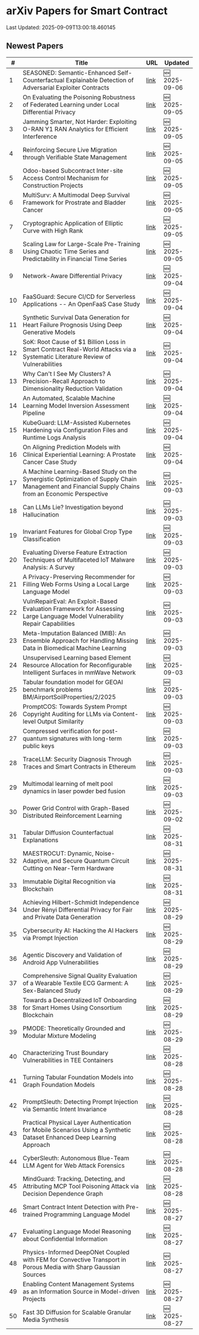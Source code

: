 # arXiv Papers for Smart Contract

Last Updated: 2025-09-09T13:00:18.460145

## Newest Papers

|\#|Title|URL|Updated|
|---|---|---|---|
|1|SEASONED: Semantic-Enhanced Self-Counterfactual Explainable Detection of Adversarial Exploiter Contracts|[link](http://arxiv.org/abs/2509.05681v1)|🆕 2025-09-06|
|2|On Evaluating the Poisoning Robustness of Federated Learning under Local Differential Privacy|[link](http://arxiv.org/abs/2509.05265v1)|🆕 2025-09-05|
|3|Jamming Smarter, Not Harder: Exploiting O-RAN Y1 RAN Analytics for Efficient Interference|[link](http://arxiv.org/abs/2509.05161v1)|🆕 2025-09-05|
|4|Reinforcing Secure Live Migration through Verifiable State Management|[link](http://arxiv.org/abs/2509.05150v1)|🆕 2025-09-05|
|5|Odoo-based Subcontract Inter-site Access Control Mechanism for Construction Projects|[link](http://arxiv.org/abs/2509.05149v1)|🆕 2025-09-05|
|6|MultiSurv: A Multimodal Deep Survival Framework for Prostrate and Bladder Cancer|[link](http://arxiv.org/abs/2509.05037v1)|🆕 2025-09-05|
|7|Cryptographic Application of Elliptic Curve with High Rank|[link](http://arxiv.org/abs/2509.04941v1)|🆕 2025-09-05|
|8|Scaling Law for Large-Scale Pre-Training Using Chaotic Time Series and Predictability in Financial Time Series|[link](http://arxiv.org/abs/2509.04921v1)|🆕 2025-09-05|
|9|Network-Aware Differential Privacy|[link](http://arxiv.org/abs/2509.04710v1)|🆕 2025-09-04|
|10|FaaSGuard: Secure CI/CD for Serverless Applications -- An OpenFaaS Case Study|[link](http://arxiv.org/abs/2509.04328v1)|🆕 2025-09-04|
|11|Synthetic Survival Data Generation for Heart Failure Prognosis Using Deep Generative Models|[link](http://arxiv.org/abs/2509.04245v1)|🆕 2025-09-04|
|12|SoK: Root Cause of $1 Billion Loss in Smart Contract Real-World Attacks via a Systematic Literature Review of Vulnerabilities|[link](http://arxiv.org/abs/2507.20175v2)|🆕 2025-09-04|
|13|Why Can't I See My Clusters? A Precision-Recall Approach to Dimensionality Reduction Validation|[link](http://arxiv.org/abs/2509.04222v1)|🆕 2025-09-04|
|14|An Automated, Scalable Machine Learning Model Inversion Assessment Pipeline|[link](http://arxiv.org/abs/2509.04214v1)|🆕 2025-09-04|
|15|KubeGuard: LLM-Assisted Kubernetes Hardening via Configuration Files and Runtime Logs Analysis|[link](http://arxiv.org/abs/2509.04191v1)|🆕 2025-09-04|
|16|On Aligning Prediction Models with Clinical Experiential Learning: A Prostate Cancer Case Study|[link](http://arxiv.org/abs/2509.04053v1)|🆕 2025-09-04|
|17|A Machine Learning-Based Study on the Synergistic Optimization of Supply Chain Management and Financial Supply Chains from an Economic Perspective|[link](http://arxiv.org/abs/2509.03673v1)|🆕 2025-09-03|
|18|Can LLMs Lie? Investigation beyond Hallucination|[link](http://arxiv.org/abs/2509.03518v1)|🆕 2025-09-03|
|19|Invariant Features for Global Crop Type Classification|[link](http://arxiv.org/abs/2509.03497v1)|🆕 2025-09-03|
|20|Evaluating Diverse Feature Extraction Techniques of Multifaceted IoT Malware Analysis: A Survey|[link](http://arxiv.org/abs/2509.03442v1)|🆕 2025-09-03|
|21|A Privacy-Preserving Recommender for Filling Web Forms Using a Local Large Language Model|[link](http://arxiv.org/abs/2509.01527v2)|🆕 2025-09-03|
|22|VulnRepairEval: An Exploit-Based Evaluation Framework for Assessing Large Language Model Vulnerability Repair Capabilities|[link](http://arxiv.org/abs/2509.03331v1)|🆕 2025-09-03|
|23|Meta-Imputation Balanced (MIB): An Ensemble Approach for Handling Missing Data in Biomedical Machine Learning|[link](http://arxiv.org/abs/2509.03316v1)|🆕 2025-09-03|
|24|Unsupervised Learning based Element Resource Allocation for Reconfigurable Intelligent Surfaces in mmWave Network|[link](http://arxiv.org/abs/2509.03241v1)|🆕 2025-09-03|
|25|Tabular foundation model for GEOAI benchmark problems BM/AirportSoilProperties/2/2025|[link](http://arxiv.org/abs/2509.03191v1)|🆕 2025-09-03|
|26|PromptCOS: Towards System Prompt Copyright Auditing for LLMs via Content-level Output Similarity|[link](http://arxiv.org/abs/2509.03117v1)|🆕 2025-09-03|
|27|Compressed verification for post-quantum signatures with long-term public keys|[link](http://arxiv.org/abs/2509.03098v1)|🆕 2025-09-03|
|28|TraceLLM: Security Diagnosis Through Traces and Smart Contracts in Ethereum|[link](http://arxiv.org/abs/2509.03037v1)|🆕 2025-09-03|
|29|Multimodal learning of melt pool dynamics in laser powder bed fusion|[link](http://arxiv.org/abs/2509.03029v1)|🆕 2025-09-03|
|30|Power Grid Control with Graph-Based Distributed Reinforcement Learning|[link](http://arxiv.org/abs/2509.02861v1)|🆕 2025-09-02|
|31|Tabular Diffusion Counterfactual Explanations|[link](http://arxiv.org/abs/2509.00876v1)|🆕 2025-08-31|
|32|MAESTROCUT: Dynamic, Noise-Adaptive, and Secure Quantum Circuit Cutting on Near-Term Hardware|[link](http://arxiv.org/abs/2509.00811v1)|🆕 2025-08-31|
|33|Immutable Digital Recognition via Blockchain|[link](http://arxiv.org/abs/2508.18750v2)|🆕 2025-08-31|
|34|Achieving Hilbert-Schmidt Independence Under Rényi Differential Privacy for Fair and Private Data Generation|[link](http://arxiv.org/abs/2508.21815v1)|🆕 2025-08-29|
|35|Cybersecurity AI: Hacking the AI Hackers via Prompt Injection|[link](http://arxiv.org/abs/2508.21669v1)|🆕 2025-08-29|
|36|Agentic Discovery and Validation of Android App Vulnerabilities|[link](http://arxiv.org/abs/2508.21579v1)|🆕 2025-08-29|
|37|Comprehensive Signal Quality Evaluation of a Wearable Textile ECG Garment: A Sex-Balanced Study|[link](http://arxiv.org/abs/2508.21554v1)|🆕 2025-08-29|
|38|Towards a Decentralized IoT Onboarding for Smart Homes Using Consortium Blockchain|[link](http://arxiv.org/abs/2508.21480v1)|🆕 2025-08-29|
|39|PMODE: Theoretically Grounded and Modular Mixture Modeling|[link](http://arxiv.org/abs/2508.21396v1)|🆕 2025-08-29|
|40|Characterizing Trust Boundary Vulnerabilities in TEE Containers|[link](http://arxiv.org/abs/2508.20962v1)|🆕 2025-08-28|
|41|Turning Tabular Foundation Models into Graph Foundation Models|[link](http://arxiv.org/abs/2508.20906v1)|🆕 2025-08-28|
|42|PromptSleuth: Detecting Prompt Injection via Semantic Intent Invariance|[link](http://arxiv.org/abs/2508.20890v1)|🆕 2025-08-28|
|43|Practical Physical Layer Authentication for Mobile Scenarios Using a Synthetic Dataset Enhanced Deep Learning Approach|[link](http://arxiv.org/abs/2508.20861v1)|🆕 2025-08-28|
|44|CyberSleuth: Autonomous Blue-Team LLM Agent for Web Attack Forensics|[link](http://arxiv.org/abs/2508.20643v1)|🆕 2025-08-28|
|45|MindGuard: Tracking, Detecting, and Attributing MCP Tool Poisoning Attack via Decision Dependence Graph|[link](http://arxiv.org/abs/2508.20412v1)|🆕 2025-08-28|
|46|Smart Contract Intent Detection with Pre-trained Programming Language Model|[link](http://arxiv.org/abs/2508.20086v1)|🆕 2025-08-27|
|47|Evaluating Language Model Reasoning about Confidential Information|[link](http://arxiv.org/abs/2508.19980v1)|🆕 2025-08-27|
|48|Physics-Informed DeepONet Coupled with FEM for Convective Transport in Porous Media with Sharp Gaussian Sources|[link](http://arxiv.org/abs/2508.19847v1)|🆕 2025-08-27|
|49|Enabling Content Management Systems as an Information Source in Model-driven Projects|[link](http://arxiv.org/abs/2508.19797v1)|🆕 2025-08-27|
|50|Fast 3D Diffusion for Scalable Granular Media Synthesis|[link](http://arxiv.org/abs/2508.19752v1)|🆕 2025-08-27|
